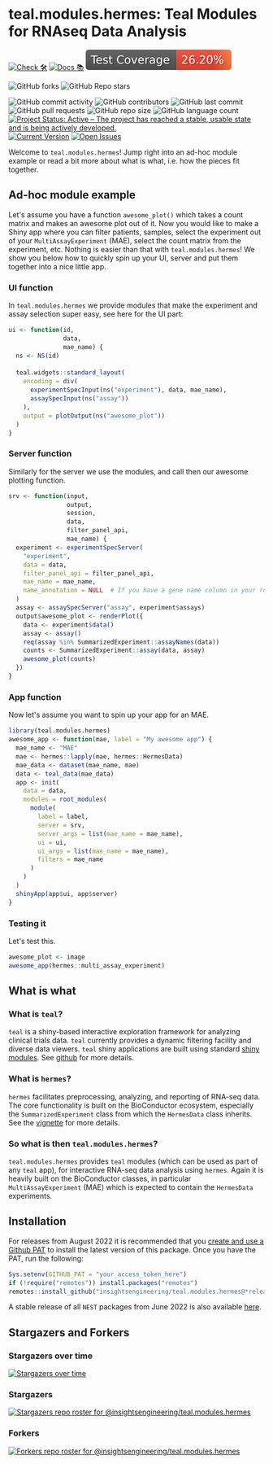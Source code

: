 # teal.modules.hermes: Teal Modules for RNAseq Data Analysis

<!-- start badges -->
[![Check 🛠](https://github.com/insightsengineering/teal.modules.hermes/actions/workflows/check.yaml/badge.svg)](https://github.com/insightsengineering/teal.modules.hermes/actions/workflows/check.yaml)
[![Docs 📚](https://github.com/insightsengineering/teal.modules.hermes/actions/workflows/docs.yaml/badge.svg)](https://insightsengineering.github.io/teal.modules.hermes/)
[![Code Coverage 📔](https://raw.githubusercontent.com/insightsengineering/teal.modules.hermes/_xml_coverage_reports/data/main/badge.svg)](https://raw.githubusercontent.com/insightsengineering/teal.modules.hermes/_xml_coverage_reports/data/main/coverage.xml)

![GitHub forks](https://img.shields.io/github/forks/insightsengineering/teal.modules.hermes?style=social)
![GitHub Repo stars](https://img.shields.io/github/stars/insightsengineering/teal.modules.hermes?style=social)

![GitHub commit activity](https://img.shields.io/github/commit-activity/m/insightsengineering/teal.modules.hermes)
![GitHub contributors](https://img.shields.io/github/contributors/insightsengineering/teal.modules.hermes)
![GitHub last commit](https://img.shields.io/github/last-commit/insightsengineering/teal.modules.hermes)
![GitHub pull requests](https://img.shields.io/github/issues-pr/insightsengineering/teal.modules.hermes)
![GitHub repo size](https://img.shields.io/github/repo-size/insightsengineering/teal.modules.hermes)
![GitHub language count](https://img.shields.io/github/languages/count/insightsengineering/teal.modules.hermes)
[![Project Status: Active – The project has reached a stable, usable state and is being actively developed.](https://www.repostatus.org/badges/latest/active.svg)](https://www.repostatus.org/#active)
[![Current Version](https://img.shields.io/github/r-package/v/insightsengineering/teal.modules.hermes/main?color=purple\&label=package%20version)](https://github.com/insightsengineering/teal.modules.hermes/tree/main)
[![Open Issues](https://img.shields.io/github/issues-raw/insightsengineering/teal.modules.hermes?color=red\&label=open%20issues)](https://github.com/insightsengineering/teal.modules.hermes/issues?q=is%3Aissue+is%3Aopen+sort%3Aupdated-desc)
<!-- end badges -->


Welcome to `teal.modules.hermes`! Jump right into an ad-hoc module example or read a bit more about what is what, i.e. how the pieces fit together.

## Ad-hoc module example

Let's assume you have a function `awesome_plot()` which takes a count matrix and makes an awesome plot out of it. Now you would like to make a Shiny app where you can filter patients, samples, select the experiment out of your `MultiAssayExperiment` (MAE), select the count matrix from the experiment, etc.
Nothing is easier than that with `teal.modules.hermes`!
We show you below how to quickly spin up your UI, server and put them together into a nice little app.

### UI function

In `teal.modules.hermes` we provide modules that make the experiment and assay
selection super easy, see here for the UI part:

```r
ui <- function(id,
               data,
               mae_name) {
  ns <- NS(id)

  teal.widgets::standard_layout(
    encoding = div(
      experimentSpecInput(ns("experiment"), data, mae_name),
      assaySpecInput(ns("assay"))
    ),
    output = plotOutput(ns("awesome_plot"))
  )
}
```

### Server function

Similarly for the server we use the modules, and call then our awesome plotting function.

```r
srv <- function(input,
                output,
                session,
                data,
                filter_panel_api,
                mae_name) {
  experiment <- experimentSpecServer(
    "experiment",
    data = data,
    filter_panel_api = filter_panel_api,
    mae_name = mae_name,
    name_annotation = NULL  # If you have a gene name column in your rowData, can specify here.
  )
  assay <- assaySpecServer("assay", experiment$assays)
  output$awesome_plot <- renderPlot({
    data <- experiment$data()
    assay <- assay()
    req(assay %in% SummarizedExperiment::assayNames(data))
    counts <- SummarizedExperiment::assay(data, assay)
    awesome_plot(counts)
  })
}
```

### App function

Now let's assume you want to spin up your app for an MAE.

```r
library(teal.modules.hermes)
awesome_app <- function(mae, label = "My awesome app") {
  mae_name <- "MAE"
  mae <- hermes::lapply(mae, hermes::HermesData)
  mae_data <- dataset(mae_name, mae)
  data <- teal_data(mae_data)
  app <- init(
    data = data,
    modules = root_modules(
      module(
        label = label,
        server = srv,
        server_args = list(mae_name = mae_name),
        ui = ui,
        ui_args = list(mae_name = mae_name),
        filters = mae_name
      )
    )
  )
  shinyApp(app$ui, app$server)
}
```

### Testing it

Let's test this.

```r
awesome_plot <- image
awesome_app(hermes::multi_assay_experiment)
```

## What is what

### What is `teal`?

`teal` is a shiny-based interactive exploration framework for analyzing clinical trials data. `teal` currently provides a dynamic filtering facility and diverse data viewers. `teal` shiny applications are built using standard [shiny modules](https://shiny.rstudio.com/articles/modules.html).
See [github](https://insightsengineering.github.io/teal) for more details.

### What is `hermes`?

`hermes` facilitates preprocessing, analyzing, and reporting of RNA-seq data.
The core functionality is built on the BioConductor ecosystem, especially the `SummarizedExperiment` class from which the `HermesData` class inherits.
See the [vignette](https://insightsengineering.github.io/hermes/articles/hermes.html) for more details.

### So what is then `teal.modules.hermes`?

`teal.modules.hermes` provides `teal` modules (which can be used as part of any `teal` app), for interactive RNA-seq data analysis using `hermes`. Again it is heavily built on the BioConductor classes, in particular `MultiAssayExperiment` (MAE) which is expected to contain the `HermesData` experiments.

## Installation

For releases from August 2022 it is recommended that you [create and use a Github PAT](https://docs.github.com/en/github/authenticating-to-github/keeping-your-account-and-data-secure/creating-a-personal-access-token) to install the latest version of this package. Once you have the PAT, run the following:

```r
Sys.setenv(GITHUB_PAT = "your_access_token_here")
if (!require("remotes")) install.packages("remotes")
remotes::install_github("insightsengineering/teal.modules.hermes@*release")
```

A stable release of all `NEST` packages from June 2022 is also available [here](https://github.com/insightsengineering/depository#readme).

## Stargazers and Forkers

### Stargazers over time

[![Stargazers over time](https://starchart.cc/insightsengineering/teal.modules.hermes.svg)](https://starchart.cc/insightsengineering/teal.modules.hermes)

### Stargazers

[![Stargazers repo roster for @insightsengineering/teal.modules.hermes](https://reporoster.com/stars/insightsengineering/teal.modules.hermes)](https://github.com/insightsengineering/teal.modules.hermes/stargazers)

### Forkers

[![Forkers repo roster for @insightsengineering/teal.modules.hermes](https://reporoster.com/forks/insightsengineering/teal.modules.hermes)](https://github.com/insightsengineering/teal.modules.hermes/network/members)
